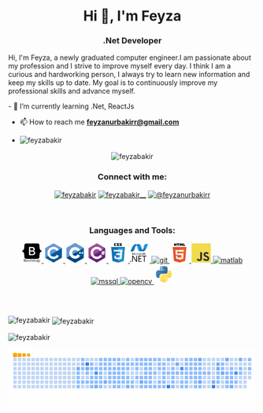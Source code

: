 
<h1 align="center">Hi 👋, I'm Feyza</h1>
<h3 align="center">.Net Developer</h3>

<p align="left">Hi, I'm Feyza, a newly graduated computer engineer.I am passionate about my profession and I strive to improve myself every day.
 I think I am a curious and hardworking person, I always try to learn new information and keep my skills up to date. My goal is to continuously improve my professional skills and advance myself.</p>
<p>- 🌱 I’m currently learning .Net, ReactJs

- 📫 How to reach me **feyzanurbakirr@gmail.com**
- <p align="left"> <img src="https://komarev.com/ghpvc/?username=feyzabakir&label=Profile%20views&color=0e75b6&style=flat" alt="feyzabakir" /> </p>
</p>

 <p align="center"> <img align="center" src="https://user-images.githubusercontent.com/74038190/221352975-94759904-aa4c-4032-a8ab-b546efb9c478.gif" alt="feyzabakir" /></p>

<h3 align="center">Connect with me:</h3>
<p align="center">
<a href="https://linkedin.com/in/feyzabakir" target="blank"><img align="center" src="https://raw.githubusercontent.com/rahuldkjain/github-profile-readme-generator/master/src/images/icons/Social/linked-in-alt.svg" alt="feyzabakir" height="30" width="40" /></a>
<a href="https://instagram.com/feyzabakir__" target="blank"><img align="center" src="https://raw.githubusercontent.com/rahuldkjain/github-profile-readme-generator/master/src/images/icons/Social/instagram.svg" alt="feyzabakir__" height="30" width="40" /></a>
<a href="https://medium.com/@feyzanurbakirr" target="blank"><img align="center" src="https://raw.githubusercontent.com/rahuldkjain/github-profile-readme-generator/master/src/images/icons/Social/medium.svg" alt="@feyzanurbakirr" height="30" width="40" /></a>
</p>
<br/>
<h3 align="center">Languages and Tools:</h3>
<p align="center"> <a href="https://getbootstrap.com" target="_blank" rel="noreferrer"> <img src="https://raw.githubusercontent.com/devicons/devicon/master/icons/bootstrap/bootstrap-plain-wordmark.svg" alt="bootstrap" width="40" height="40"/> </a> <a href="https://www.cprogramming.com/" target="_blank" rel="noreferrer"> <img src="https://raw.githubusercontent.com/devicons/devicon/master/icons/c/c-original.svg" alt="c" width="40" height="40"/> </a> <a href="https://www.w3schools.com/cpp/" target="_blank" rel="noreferrer"> <img src="https://raw.githubusercontent.com/devicons/devicon/master/icons/cplusplus/cplusplus-original.svg" alt="cplusplus" width="40" height="40"/> </a> <a href="https://www.w3schools.com/cs/" target="_blank" rel="noreferrer"> <img src="https://raw.githubusercontent.com/devicons/devicon/master/icons/csharp/csharp-original.svg" alt="csharp" width="40" height="40"/> </a> <a href="https://www.w3schools.com/css/" target="_blank" rel="noreferrer"> <img src="https://raw.githubusercontent.com/devicons/devicon/master/icons/css3/css3-original-wordmark.svg" alt="css3" width="40" height="40"/> </a> <a href="https://dotnet.microsoft.com/" target="_blank" rel="noreferrer"> <img src="https://raw.githubusercontent.com/devicons/devicon/master/icons/dot-net/dot-net-original-wordmark.svg" alt="dotnet" width="40" height="40"/> </a> <a href="https://git-scm.com/" target="_blank" rel="noreferrer"> <img src="https://www.vectorlogo.zone/logos/git-scm/git-scm-icon.svg" alt="git" width="40" height="40"/> </a> <a href="https://www.w3.org/html/" target="_blank" rel="noreferrer"> <img src="https://raw.githubusercontent.com/devicons/devicon/master/icons/html5/html5-original-wordmark.svg" alt="html5" width="40" height="40"/> </a> <a href="https://developer.mozilla.org/en-US/docs/Web/JavaScript" target="_blank" rel="noreferrer"> <img src="https://raw.githubusercontent.com/devicons/devicon/master/icons/javascript/javascript-original.svg" alt="javascript" width="40" height="40"/> </a> <a href="https://www.mathworks.com/" target="_blank" rel="noreferrer"> <img src="https://upload.wikimedia.org/wikipedia/commons/2/21/Matlab_Logo.png" alt="matlab" width="40" height="40"/> </a> <a href="https://www.microsoft.com/en-us/sql-server" target="_blank" rel="noreferrer"> <img src="https://www.svgrepo.com/show/303229/microsoft-sql-server-logo.svg" alt="mssql" width="40" height="40"/> </a> <a href="https://opencv.org/" target="_blank" rel="noreferrer"> <img src="https://www.vectorlogo.zone/logos/opencv/opencv-icon.svg" alt="opencv" width="40" height="40"/> </a> <a href="https://www.python.org" target="_blank" rel="noreferrer"> <img src="https://raw.githubusercontent.com/devicons/devicon/master/icons/python/python-original.svg" alt="python" width="40" height="40"/> </a> </p>
<br/>
<br/>
<p><img align="left" src="https://github-readme-stats.vercel.app/api/top-langs?username=feyzabakir&show_icons=true&locale=en&layout=compact" alt="feyzabakir" /></p>

<p>&nbsp;<img align="center" src="https://github-readme-stats.vercel.app/api?username=feyzabakir&show_icons=true&locale=en" alt="feyzabakir" /></p>

<p><img align="center" src="https://github-readme-streak-stats.herokuapp.com/?user=feyzabakir&" alt="feyzabakir" /></p>

![snake gif](https://github.com/feyzabakir/feyzabakir/blob/output/github-contribution-grid-snake.gif)
